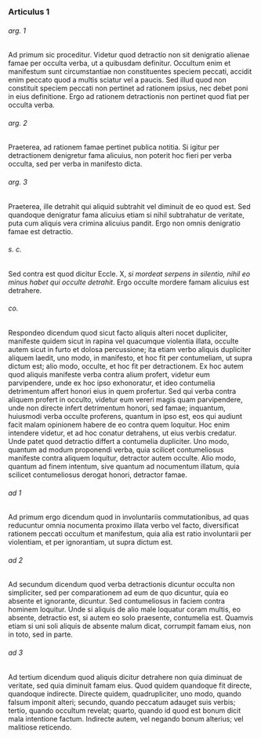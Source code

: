 ### Articulus 1

###### arg. 1
Ad primum sic proceditur. Videtur quod detractio non sit denigratio alienae famae per occulta verba, ut a quibusdam definitur. Occultum enim et manifestum sunt circumstantiae non constituentes speciem peccati, accidit enim peccato quod a multis sciatur vel a paucis. Sed illud quod non constituit speciem peccati non pertinet ad rationem ipsius, nec debet poni in eius definitione. Ergo ad rationem detractionis non pertinet quod fiat per occulta verba.

###### arg. 2
Praeterea, ad rationem famae pertinet publica notitia. Si igitur per detractionem denigretur fama alicuius, non poterit hoc fieri per verba occulta, sed per verba in manifesto dicta.

###### arg. 3
Praeterea, ille detrahit qui aliquid subtrahit vel diminuit de eo quod est. Sed quandoque denigratur fama alicuius etiam si nihil subtrahatur de veritate, puta cum aliquis vera crimina alicuius pandit. Ergo non omnis denigratio famae est detractio.

###### s. c.
Sed contra est quod dicitur Eccle. X, *si mordeat serpens in silentio, nihil eo minus habet qui occulte detrahit*. Ergo occulte mordere famam alicuius est detrahere.

###### co.
Respondeo dicendum quod sicut facto aliquis alteri nocet dupliciter, manifeste quidem sicut in rapina vel quacumque violentia illata, occulte autem sicut in furto et dolosa percussione; ita etiam verbo aliquis dupliciter aliquem laedit, uno modo, in manifesto, et hoc fit per contumeliam, ut supra dictum est; alio modo, occulte, et hoc fit per detractionem. Ex hoc autem quod aliquis manifeste verba contra alium profert, videtur eum parvipendere, unde ex hoc ipso exhonoratur, et ideo contumelia detrimentum affert honori eius in quem profertur. Sed qui verba contra aliquem profert in occulto, videtur eum vereri magis quam parvipendere, unde non directe infert detrimentum honori, sed famae; inquantum, huiusmodi verba occulte proferens, quantum in ipso est, eos qui audiunt facit malam opinionem habere de eo contra quem loquitur. Hoc enim intendere videtur, et ad hoc conatur detrahens, ut eius verbis credatur. Unde patet quod detractio differt a contumelia dupliciter. Uno modo, quantum ad modum proponendi verba, quia scilicet contumeliosus manifeste contra aliquem loquitur, detractor autem occulte. Alio modo, quantum ad finem intentum, sive quantum ad nocumentum illatum, quia scilicet contumeliosus derogat honori, detractor famae.

###### ad 1
Ad primum ergo dicendum quod in involuntariis commutationibus, ad quas reducuntur omnia nocumenta proximo illata verbo vel facto, diversificat rationem peccati occultum et manifestum, quia alia est ratio involuntarii per violentiam, et per ignorantiam, ut supra dictum est.

###### ad 2
Ad secundum dicendum quod verba detractionis dicuntur occulta non simpliciter, sed per comparationem ad eum de quo dicuntur, quia eo absente et ignorante, dicuntur. Sed contumeliosus in faciem contra hominem loquitur. Unde si aliquis de alio male loquatur coram multis, eo absente, detractio est, si autem eo solo praesente, contumelia est. Quamvis etiam si uni soli aliquis de absente malum dicat, corrumpit famam eius, non in toto, sed in parte.

###### ad 3
Ad tertium dicendum quod aliquis dicitur detrahere non quia diminuat de veritate, sed quia diminuit famam eius. Quod quidem quandoque fit directe, quandoque indirecte. Directe quidem, quadrupliciter, uno modo, quando falsum imponit alteri; secundo, quando peccatum adauget suis verbis; tertio, quando occultum revelat; quarto, quando id quod est bonum dicit mala intentione factum. Indirecte autem, vel negando bonum alterius; vel malitiose reticendo.

